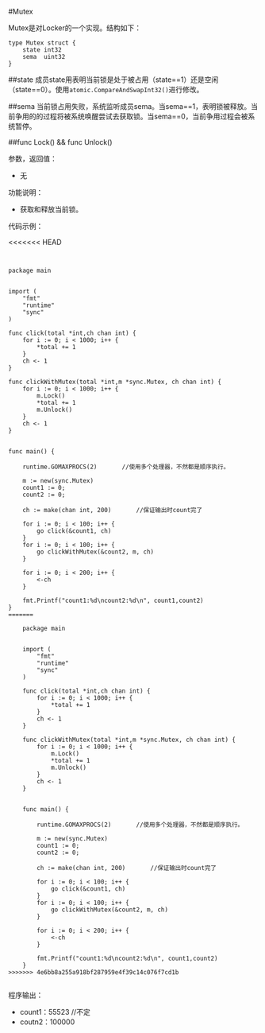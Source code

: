 #Mutex

Mutex是对Locker的一个实现。结构如下：

	type Mutex struct {
		state int32
		sema  uint32
	}
	
##state
成员state用表明当前锁是处于被占用（state==1）还是空闲（state==0）。使用`atomic.CompareAndSwapInt32()`进行修改。



##sema
当前锁占用失败，系统监听成员sema。当sema==1，表明锁被释放。当前争用的的过程将被系统唤醒尝试去获取锁。当sema==0，当前争用过程会被系统暂停。



##func Lock() && func Unlock()

参数，返回值：

- 无
	
功能说明：

- 获取和释放当前锁。

代码示例：

<<<<<<< HEAD
<pre><code>

package main


import (
    "fmt"
    "runtime"
    "sync"
)

func click(total *int,ch chan int) {
    for i := 0; i < 1000; i++ {
        *total += 1
    }
    ch <- 1
}

func clickWithMutex(total *int,m *sync.Mutex, ch chan int) {
    for i := 0; i < 1000; i++ {
        m.Lock()
        *total += 1
        m.Unlock()
    }
    ch <- 1
}


func main() {

    runtime.GOMAXPROCS(2)		//使用多个处理器，不然都是顺序执行。

    m := new(sync.Mutex)
    count1 := 0;
    count2 := 0;

    ch := make(chan int, 200)		//保证输出时count完了

    for i := 0; i < 100; i++ {
        go click(&count1, ch)
    }
    for i := 0; i < 100; i++ {
        go clickWithMutex(&count2, m, ch)
    }

    for i := 0; i < 200; i++ {
        <-ch
    }

    fmt.Printf("count1:%d\ncount2:%d\n", count1,count2)
}
=======

	package main


	import (
    	"fmt"
    	"runtime"
    	"sync"
	)

	func click(total *int,ch chan int) {
    	for i := 0; i < 1000; i++ {
        	*total += 1
    	}
    	ch <- 1
	}

	func clickWithMutex(total *int,m *sync.Mutex, ch chan int) {
    	for i := 0; i < 1000; i++ {
        	m.Lock()
        	*total += 1
        	m.Unlock()
    	}
    	ch <- 1
	}


	func main() {

    	runtime.GOMAXPROCS(2)		//使用多个处理器，不然都是顺序执行。

    	m := new(sync.Mutex)
    	count1 := 0;
    	count2 := 0;

    	ch := make(chan int, 200)		//保证输出时count完了

    	for i := 0; i < 100; i++ {
        	go click(&count1, ch)
    	}
    	for i := 0; i < 100; i++ {
        	go clickWithMutex(&count2, m, ch)
    	}

    	for i := 0; i < 200; i++ {
        	<-ch
    	}

    	fmt.Printf("count1:%d\ncount2:%d\n", count1,count2)
	}
>>>>>>> 4e6bb8a255a918bf287959e4f39c14c076f7cd1b

</code></pre>

程序输出：

- count1：55523		//不定
- coutn2：100000